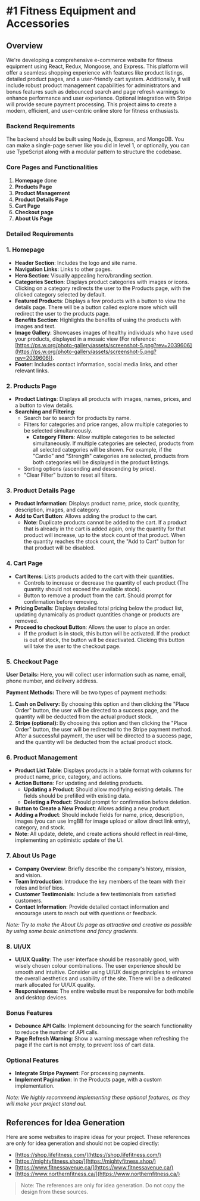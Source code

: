 # #1 Fitness Equipment and Accessories

## Overview

We're developing a comprehensive e-commerce website for fitness equipment using React, Redux, Mongoose, and Express. This platform will offer a seamless shopping experience with features like product listings, detailed product pages, and a user-friendly cart system. Additionally, it will include robust product management capabilities for administrators and bonus features such as debounced search and page refresh warnings to enhance performance and user experience. Optional integration with Stripe will provide secure payment processing. This project aims to create a modern, efficient, and user-centric online store for fitness enthusiasts.


### Backend Requirements

The backend should be built using Node.js, Express, and MongoDB. You can make a single-page server like you did in level 1, or optionally, you can use TypeScript along with a modular pattern to structure the codebase.

  

### Core Pages and Functionalities

1. **Homepage** done
2. **Products Page**
3. **Product Management**
4. **Product Details Page**
5. **Cart Page**
6. **Checkout page**
7. **About Us Page**

### Detailed Requirements

### 1\. Homepage

*   **Header Section**: Includes the logo and site name.
*   **Navigation Links**: Links to other pages.
*   **Hero Section**: Visually appealing hero/branding section.
*   **Categories Section**: Displays product categories with images or icons. Clicking on a category redirects the user to the Products page, with the clicked category selected by default.
*   **Featured Products**: Displays a few products with a button to view the details page. There will be a button called explore more which will redirect the user to the products page.
*   **Benefits Section**: Highlights the benefits of using the products with images and text.
*   **Image Gallery**: Showcases images of healthy individuals who have used your products, displayed in a mosaic view (For reference: [https://ps.w.org/photo-gallery/assets/screenshot-5.png?rev=2039606](https://ps.w.org/photo-gallery/assets/screenshot-5.png?rev=2039606)).
*   **Footer**: Includes contact information, social media links, and other relevant links.

### 2\. Products Page

*   **Product Listings**: Displays all products with images, names, prices, and a button to view details.
*   **Searching and Filtering**:
    *   Search bar to search for products by name.
    *   Filters for categories and price ranges, allow multiple categories to be selected simultaneously.
        *   **Category Filters**: Allow multiple categories to be selected simultaneously. If multiple categories are selected, products from all selected categories will be shown. For example, if the "Cardio" and "Strength" categories are selected, products from both categories will be displayed in the product listings.
    *   Sorting options (ascending and descending by price).
    *   "Clear Filter" button to reset all filters.

### 3\. Product Details Page

*   **Product Information**: Displays product name, price, stock quantity, description, images, and category.
*   **Add to Cart Button**: Allows adding the product to the cart.
    *   **Note**: Duplicate products cannot be added to the cart. If a product that is already in the cart is added again, only the quantity for that product will increase, up to the stock count of that product. When the quantity reaches the stock count, the "Add to Cart" button for that product will be disabled.

  

### 4\. Cart Page

*   **Cart Items**: Lists products added to the cart with their quantities.
    *   Controls to increase or decrease the quantity of each product (The quantity should not exceed the available stock).
    *   Button to remove a product from the cart. Should prompt for confirmation before removing.
*   **Pricing Details**: Displays detailed total pricing below the product list, updating dynamically as product quantities change or products are removed.
*   **Proceed to checkout Button**: Allows the user to place an order.
    *   If the product is in stock, this button will be activated. If the product is out of stock, the button will be deactivated. Clicking this button will take the user to the checkout page.

### **5\. Checkout Page**

**User Details:** Here, you will collect user information such as name, email, phone number, and delivery address.

**Payment Methods:** There will be two types of payment methods:

1. **Cash on Delivery:** By choosing this option and then clicking the "Place Order" button, the user will be directed to a success page, and the quantity will be deducted from the actual product stock.
2. **Stripe (optional):** By choosing this option and then clicking the "Place Order" button, the user will be redirected to the Stripe payment method. After a successful payment, the user will be directed to a success page, and the quantity will be deducted from the actual product stock.

  

### 6\. Product Management

*   **Product List Table**: Displays products in a table format with columns for product name, price, category, and actions.
*   **Action Buttons**: For updating and deleting products.
    *   **Updating a Product**: Should allow modifying existing details. The fields should be prefilled with existing data.
    *   **Deleting a Product**: Should prompt for confirmation before deletion.
*   **Button to Create a New Product**: Allows adding a new product.
*   **Adding a Product**: Should include fields for name, price, description, images (you can use ImgBB for image upload or allow direct link entry), category, and stock.
*   **Note**: All update, delete, and create actions should reflect in real-time, implementing an optimistic update of the UI.

  

### 7\. About Us Page

*   **Company Overview**: Briefly describe the company's history, mission, and vision.
*   **Team Introduction**: Introduce the key members of the team with their roles and brief bios.
*   **Customer Testimonials**: Include a few testimonials from satisfied customers.
*   **Contact Information**: Provide detailed contact information and encourage users to reach out with questions or feedback.

_Note: Try to make the About Us page as attractive and creative as possible by using some basic animations and fancy gradients._

  

### 8\. UI/UX

*   **UI/UX Quality**: The user interface should be reasonably good, with wisely chosen colour combinations. The user experience should be smooth and intuitive. Consider using UI/UX design principles to enhance the overall aesthetics and usability of the site. There will be a dedicated mark allocated for UI/UX quality.
*   **Responsiveness**: The entire website must be responsive for both mobile and desktop devices.

### Bonus Features

*   **Debounce API Calls**: Implement debouncing for the search functionality to reduce the number of API calls.
*   **Page Refresh Warning**: Show a warning message when refreshing the page if the cart is not empty, to prevent loss of cart data.

### Optional Features

*   **Integrate Stripe Payment**: For processing payments.
*   **Implement Pagination**: In the Products page, with a custom implementation.

_Note: We highly recommend implementing these optional features, as they will make your project stand out._

###   

  

## References for Idea Generation

Here are some websites to inspire ideas for your project. These references are only for idea generation and should not be copied directly:

- [https://shop.lifefitness.com/](https://shop.lifefitness.com/)
- [https://mightyfitness.shop/](https://mightyfitness.shop/)
- [https://www.fitnessavenue.ca/](https://www.fitnessavenue.ca/)
- [https://www.northernfitness.ca/](https://www.northernfitness.ca/)

> Note: The references are only for idea generation. Do not copy the design from these sources.
